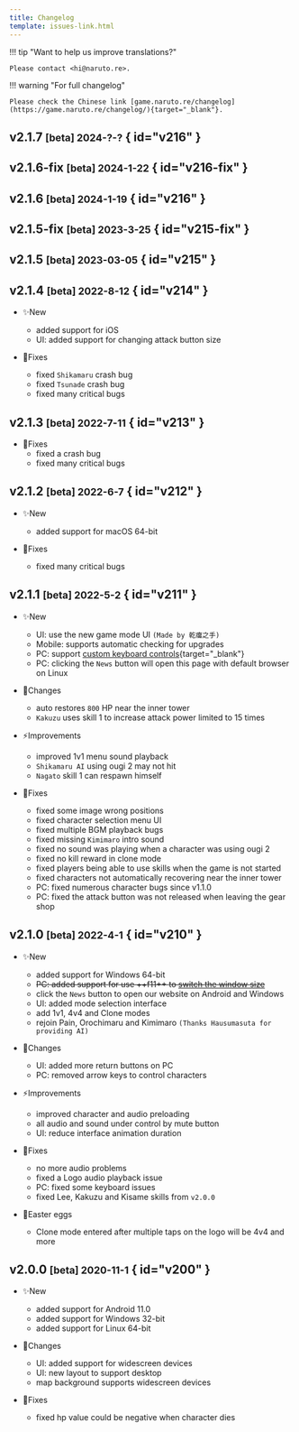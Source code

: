 ```yaml
---
title: Changelog
template: issues-link.html
---
```


!!! tip "Want to help us improve translations?"

    Please contact <hi@naruto.re>.

!!! warning "For full changelog"

    Please check the Chinese link [game.naruto.re/changelog](https://game.naruto.re/changelog/){target="_blank"}.


## v2.1.7 <small>[beta] 2024-?-?</small> { id="v216" }


## v2.1.6-fix <small>[beta] 2024-1-22</small> { id="v216-fix" }


## v2.1.6 <small>[beta] 2024-1-19</small> { id="v216" }


## v2.1.5-fix <small>[beta] 2023-3-25</small> { id="v215-fix" }


## v2.1.5 <small>[beta] 2023-03-05</small> { id="v215" }


## v2.1.4 <small>[beta] 2022-8-12</small> { id="v214" }

- ✨New
    - added support for iOS
    - UI: added support for changing attack button size

- 🔧Fixes
    - fixed `Shikamaru` crash bug
    - fixed `Tsunade` crash bug
    - fixed many critical bugs


## v2.1.3 <small>[beta] 2022-7-11</small> { id="v213" }

- 🔧Fixes
    - fixed a crash bug
    - fixed many critical bugs


## v2.1.2 <small>[beta] 2022-6-7</small> { id="v212" }

- ✨New
    - added support for macOS 64-bit

- 🔧Fixes
    - fixed many critical bugs


## v2.1.1 <small>[beta] 2022-5-2</small> { id="v211" }

- ✨New
    - UI: use the new game mode UI `(Made by 乾癟之手)`
    - Mobile: supports automatic checking for upgrades
    - PC: support [custom keyboard controls](../game-guides/platform/pc/index.md#custom-keyboard-controls){target="_blank"}
    - PC: clicking the `News` button will open this page with default browser on Linux

- 🚀Changes
    - auto restores `800` HP near the inner tower
    - `Kakuzu` uses skill 1 to increase attack power limited to 15 times

- ⚡️Improvements
    - improved 1v1 menu sound playback
    - `Shikamaru AI` using ougi 2 may not hit
    - `Nagato` skill 1 can respawn himself

- 🔧Fixes
    - fixed some image wrong positions
    - fixed character selection menu UI
    - fixed multiple BGM playback bugs
    - fixed missing `Kimimaro` intro sound
    - fixed no sound was playing when a character was using ougi 2
    - fixed no kill reward in clone mode
    - fixed players being able to use skills when the game is not started
    - fixed characters not automatically recovering near the inner tower
    - PC: fixed numerous character bugs since v1.1.0
    - PC: fixed the attack button was not released when leaving the gear shop


## v2.1.0 <small>[beta] 2022-4-1</small> { id="v210" }

- ✨New
    - added support for Windows 64-bit
    - ~~PC: added support for use ++f11++ to [switch the window size](../game-guides/platform/pc/index.md#switch-window)~~
    - click the `News` button to open our website on Android and Windows
    - UI: added mode selection interface
    - add 1v1, 4v4 and Clone modes
    - rejoin Pain, Orochimaru and Kimimaro `(Thanks Hausumasuta for providing AI)`

- 🚀Changes
    - UI: added more return buttons on PC
    - PC: removed arrow keys to control characters

- ⚡️Improvements
    - improved character and audio preloading
    - all audio and sound under control by mute button
    - UI: reduce interface animation duration

- 🔧Fixes
    - no more audio problems
    - fixed a Logo audio playback issue
    - PC: fixed some keyboard issues
    - fixed Lee, Kakuzu and Kisame skills from `v2.0.0`

- 🎉Easter eggs
    - Clone mode entered after multiple taps on the logo will be 4v4 and more


## v2.0.0 <small>[beta] 2020-11-1</small> { id="v200" }

- ✨New
    - added support for Android 11.0
    - added support for Windows 32-bit
    - added support for Linux 64-bit

- 🚀Changes
    - UI: added support for widescreen devices
    - UI: new layout to support desktop
    - map background supports widescreen devices

- 🔧Fixes
    - fixed hp value could be negative when character dies
